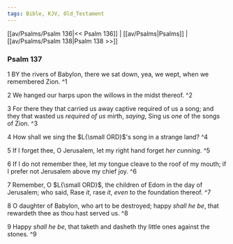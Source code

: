 ```yaml
---
tags: Bible, KJV, Old_Testament
---
```


[[av/Psalms/Psalm 136|<< Psalm 136]] | [[av/Psalms|Psalms]] | [[av/Psalms/Psalm 138|Psalm 138 >>]]

### Psalm 137

1 BY the rivers of Babylon, there we sat down, yea, we wept, when we remembered Zion. ^1

2 We hanged our harps upon the willows in the midst thereof. ^2

3 For there they that carried us away captive required of us a song; and they that wasted us _required_ _of_ _us_ mirth, _saying_, Sing us _one_ of the songs of Zion. ^3

4 How shall we sing the $L{\small ORD}$'s song in a strange land? ^4

5 If I forget thee, O Jerusalem, let my right hand forget _her_ _cunning_. ^5

6 If I do not remember thee, let my tongue cleave to the roof of my mouth; if I prefer not Jerusalem above my chief joy. ^6

7 Remember, O $L{\small ORD}$, the children of Edom in the day of Jerusalem; who said, Rase _it_, rase _it_, _even_ to the foundation thereof. ^7

8 O daughter of Babylon, who art to be destroyed; happy _shall_ _he_ _be_, that rewardeth thee as thou hast served us. ^8

9 Happy _shall_ _he_ _be_, that taketh and dasheth thy little ones against the stones. ^9
